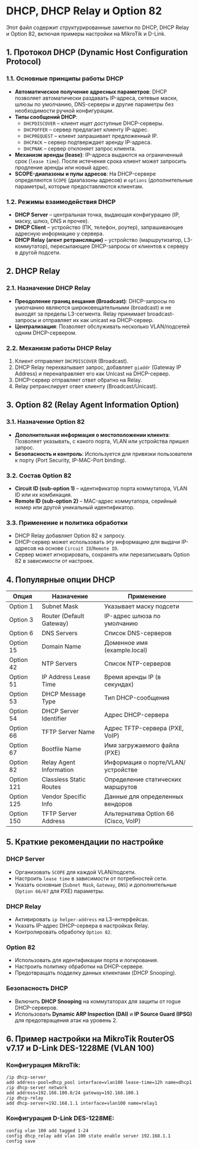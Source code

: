 # DHCP, DHCP Relay и Option 82
Этот файл содержит структурированные заметки по DHCP, DHCP Relay и Option 82, включая примеры настройки на MikroTik и D-Link.

## 1. Протокол DHCP (Dynamic Host Configuration Protocol)

### 1.1. Основные принципы работы DHCP

- **Автоматическое получение адресных параметров**: DHCP позволяет автоматически раздавать IP-адреса, сетевые маски, шлюзы по умолчанию, DNS-серверы и другие параметры без необходимости ручной конфигурации.
- **Типы сообщений DHCP**:
  - `DHCPDISCOVER` – клиент ищет доступные DHCP-серверы.
  - `DHCPOFFER` – сервер предлагает клиенту IP-адрес.
  - `DHCPREQUEST` – клиент запрашивает предложенный IP.
  - `DHCPACK` – сервер подтверждает аренду IP-адреса.
  - `DHCPNAK` – сервер отклоняет запрос клиента.
- **Механизм аренды (lease)**: IP-адреса выдаются на ограниченный срок (`lease time`). После истечения срока клиент может запросить продление аренды или новый адрес.
- **SCOPE-диапазоны и пулы адресов**: На DHCP-сервере определяются `SCOPE` (диапазоны адресов) и `options` (дополнительные параметры), которые предоставляются клиентам.

### 1.2. Режимы взаимодействия DHCP

- **DHCP Server** – центральная точка, выдающая конфигурацию (IP, маску, шлюз, DNS и прочее).
- **DHCP Client** – устройство (ПК, телефон, роутер), запрашивающее адресную информацию у сервера.
- **DHCP Relay (агент ретрансляции)** – устройство (маршрутизатор, L3-коммутатор), пересылающее DHCP-запросы от клиентов к серверу в другой подсети.

## 2. DHCP Relay

### 2.1. Назначение DHCP Relay

- **Преодоление границ вещания (Broadcast)**: DHCP-запросы по умолчанию являются широковещательными (broadcast) и не выходят за пределы L3-сегмента. Relay принимает broadcast-запросы и отправляет их как unicast на DHCP-сервер.
- **Централизация**: Позволяет обслуживать несколько VLAN/подсетей одним DHCP-сервером.

### 2.2. Механизм работы DHCP Relay

1. Клиент отправляет `DHCPDISCOVER` (Broadcast).
2. DHCP Relay перехватывает запрос, добавляет `giaddr` (Gateway IP Address) и перенаправляет его как Unicast на DHCP-сервер.
3. DHCP-сервер отправляет ответ обратно на Relay.
4. Relay ретранслирует ответ клиенту (Broadcast/Unicast).

## 3. Option 82 (Relay Agent Information Option)

### 3.1. Назначение Option 82

- **Дополнительная информация о местоположении клиента**: Позволяет указывать, с какого порта, VLAN или устройства пришел запрос.
- **Безопасность и контроль**: Используется для привязки пользователя к порту (Port Security, IP-MAC-Port binding).

### 3.2. Состав Option 82

- **Circuit ID (sub-option 1)** – идентификатор порта коммутатора, VLAN ID или их комбинация.
- **Remote ID (sub-option 2)** – MAC-адрес коммутатора, серийный номер или другой уникальный идентификатор.

### 3.3. Применение и политика обработки

- DHCP Relay добавляет Option 82 к запросу.
- DHCP-сервер может использовать эту информацию для выдачи IP-адресов на основе `Circuit ID`/`Remote ID`.
- Сервер может игнорировать, сохранять или перезаписывать Option 82 в зависимости от настроек.

## 4. Популярные опции DHCP

| Опция  | Назначение | Применение |
|--------|------------------------------|----------------------------------|
| Option 1 | Subnet Mask | Указывает маску подсети |
| Option 3 | Router (Default Gateway) | IP-адрес шлюза по умолчанию |
| Option 6 | DNS Servers | Список DNS-серверов |
| Option 15 | Domain Name | Доменное имя (example.local) |
| Option 42 | NTP Servers | Список NTP-серверов |
| Option 51 | IP Address Lease Time | Время аренды IP (в секундах) |
| Option 53 | DHCP Message Type | Тип DHCP-сообщения |
| Option 54 | DHCP Server Identifier | Адрес DHCP-сервера |
| Option 66 | TFTP Server Name | Адрес TFTP-сервера (PXE, VoIP) |
| Option 67 | Bootfile Name | Имя загружаемого файла (PXE) |
| Option 82 | Relay Agent Information | Информация о порте/VLAN/устройстве |
| Option 121 | Classless Static Routes | Определение статических маршрутов |
| Option 125 | Vendor Specific Info | Данные для определенных вендоров |
| Option 150 | TFTP Server Address | Альтернатива Option 66 (Cisco, VoIP) |

## 5. Краткие рекомендации по настройке

### DHCP Server

- Организовать `SCOPE` для каждой VLAN/подсети.
- Настроить `lease time` в зависимости от потребностей сети.
- Указать основные (`Subnet Mask`, `Gateway`, `DNS`) и дополнительные (`Option 66/67` для PXE) параметры.

### DHCP Relay

- Активировать `ip helper-address` на L3-интерфейсах.
- Указать IP-адрес DHCP-сервера в настройках Relay.
- Контролировать обработку `Option 82`.

### Option 82

- Использовать для идентификации порта и логирования.
- Настроить политику обработки на DHCP-сервере.
- Предотвращать подделку данных клиентами (DHCP Snooping).

### Безопасность DHCP

- Включить **DHCP Snooping** на коммутаторах для защиты от rogue DHCP-серверов.
- Использовать **Dynamic ARP Inspection (DAI)** и **IP Source Guard (IPSG)** для предотвращения атак на уровень 2.

## 6. Пример настройки на MikroTik RouterOS v7.17 и D-Link DES-1228ME (VLAN 100)

### Конфигурация MikroTik:
```shell
/ip dhcp-server
add address-pool=dhcp_pool interface=vlan100 lease-time=12h name=dhcp1
/ip dhcp-server network
add address=192.168.100.0/24 gateway=192.168.100.1
/ip dhcp-relay
add dhcp-server=192.168.1.1 interface=vlan100 name=relay1
```

### Конфигурация D-Link DES-1228ME:
```shell
config vlan 100 add tagged 1-24
config dhcp_relay add vlan 100 state enable server 192.168.1.1
config save
```


